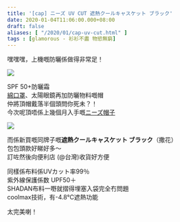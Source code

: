 ```yaml
---
title: '[cap] ニーズ UV CUT 遮熱クールキャスケット ブラック'
date: 2020-01-04T11:06:00.000+08:00
draft: false
aliases: [ "/2020/01/cap-uv-cut.html" ]
tags : [glamorous - 衫衫不盡 物慾無窮]
---
```


嘿嘿嘿，上機嘅防曬係做得非常足！  

![](/images/needsuvcut1.jpg)

SPF 50+防曬霜  
[綿口罩](https://www.hidie.net/2019/10/3m-nexcare.html)、太陽眼鏡再加防曬物料嘅帽  
仲將頂帽戴落半個頭問你死未？！  
今次呢頂唔係上幾個月入手嘅[ニーズ帽子](https://www.hidie.net/2019/10/uv-cut.html)  

![](/images/needsuvcut.jpg)

而係新買嘅同牌子嘅**遮熱クールキャスケット ブラック**（撒花）  
包包頭款好睇好多～  
訂咗然後向便利店 (@台灣)收貨好方便  
  
同樣係布料係UVカット率99％　  
紫外線保護係数 UPF50＋  
SHADAN布料一嘢就摺得埋塞入袋完全冇問題  
coolmax技術，有-4.8℃遮熱功能  
  
太完美喇！